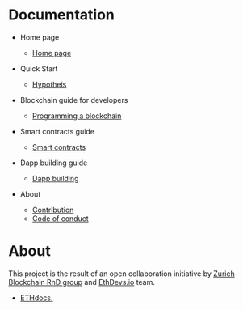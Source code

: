 Documentation
=============
 * Home page
    * [Home page](./homepage.md)
    
* Quick Start
    * [Hypotheis](guides/hypothesis.md)
    
* Blockchain guide for developers
    * [Programming a blockchain](guides/blockchain/guide.md)
* Smart contracts guide
    * [Smart contracts](guides/ethereum/contracts.md)
    
* Dapp building guide
    * [Dapp building](guides/Dapp%20development/readme.md)

* About
    * [Contribution](about/contribution.md)
    * [Code of conduct](about/codeofconduct.md)

About
=============
This project is the result of an open collaboration initiative by [Zurich Blockchain RnD group](https://zbrd.org/) and [EthDevs.io](https://www.ethdevs.io/) team.

* [ETHdocs.](./intro.md)
